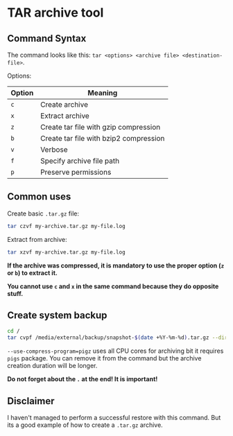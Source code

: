 # TAR archive tool

## Command Syntax

The command looks like this: `tar <options> <archive file> <destination-file>`.

Options:

|Option|Meaning|
|---|---|
|`c`|Create archive|
|`x`|Extract archive|
|`z`|Create tar file with gzip compression|
|`b`|Create tar file with bzip2 compression|
|`v`|Verbose|
|`f`|Specify archive file path|
|`p`|Preserve permissions|

## Common uses

Create basic `.tar.gz` file:

```bash
tar czvf my-archive.tar.gz my-file.log
```

Extract from archive:

```bash
tar xzvf my-archive.tar.gz my-file.log
```

**If the archive was compressed, it is mandatory to use the proper option (`z` or `b`) to extract it.**

**You cannot use `c` and `x` in the same command because they do opposite stuff.**

## Create system backup

```bash
cd /
tar cvpf /media/external/backup/snapshot-$(date +%Y-%m-%d).tar.gz --directory=/ --exclude=proc/* --exclude=sys/* --exclude=dev/* --exclude=mnt/* --exclude=tmp/* --exclude=media/* --use-compress-program=pigz .
```

```--use-compress-program=pigz``` uses all CPU cores for archiving bit it requires ```pigs``` package.  You can remove it from the command but the archive creation duration will be longer.

__Do not forget about the ```.``` at the end! It is important!__

## Disclaimer
I haven't managed to perform a successful restore with this command. But its a good example of how to create a ```.tar.gz``` archive.
